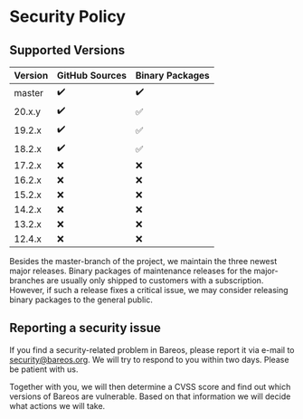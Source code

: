 # Security Policy

## Supported Versions

| Version | GitHub Sources     | Binary Packages    |
| ------- | ------------------ |------------------- |
| master  | :heavy_check_mark: | :heavy_check_mark: |
| 20.x.y  | :heavy_check_mark: | :white_check_mark: |
| 19.2.x  | :heavy_check_mark: | :white_check_mark: |
| 18.2.x  | :heavy_check_mark: | :white_check_mark: |
| 17.2.x  | :x:                | :x:                |
| 16.2.x  | :x:                | :x:                |
| 15.2.x  | :x:                | :x:                |
| 14.2.x  | :x:                | :x:                |
| 13.2.x  | :x:                | :x:                |
| 12.4.x  | :x:                | :x:                |

Besides the master-branch of the project, we maintain the three newest major releases.
Binary packages of maintenance releases for the major-branches are usually only shipped to customers with a subscription.
However, if such a release fixes a critical issue, we may consider releasing binary packages to the general public.

## Reporting a security issue

If you find a security-related problem in Bareos, please report it via e-mail to security@bareos.org.
We will try to respond to you within two days.
Please be patient with us.

Together with you, we will then determine a CVSS score and find out which versions of Bareos are vulnerable.
Based on that information we will decide what actions we will take.
